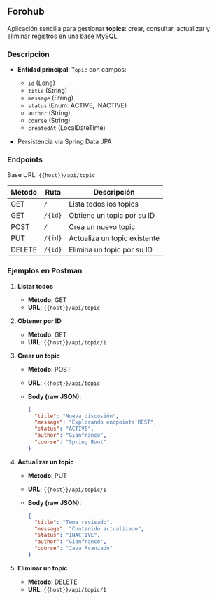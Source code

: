 ## Forohub

Aplicación sencilla para gestionar **topics**: crear, consultar, actualizar y eliminar registros en una base MySQL.

### Descripción

* **Entidad principal**: `Topic` con campos:

    * `id` (Long)
    * `title` (String)
    * `message` (String)
    * `status` (Enum: ACTIVE, INACTIVE)
    * `author` (String)
    * `course` (String)
    * `createdAt` (LocalDateTime)
* Persistencia vía Spring Data JPA

### Endpoints

Base URL: `{{host}}/api/topic`

| Método | Ruta    | Descripción                  |
| ------ | ------- | ---------------------------- |
| GET    | `/`     | Lista todos los topics       |
| GET    | `/{id}` | Obtiene un topic por su ID   |
| POST   | `/`     | Crea un nuevo topic          |
| PUT    | `/{id}` | Actualiza un topic existente |
| DELETE | `/{id}` | Elimina un topic por su ID   |

### Ejemplos en Postman

1. **Listar todos**

    * **Método**: GET
    * **URL**: `{{host}}/api/topic`

2. **Obtener por ID**

    * **Método**: GET
    * **URL**: `{{host}}/api/topic/1`

3. **Crear un topic**

    * **Método**: POST
    * **URL**: `{{host}}/api/topic`
    * **Body (raw JSON)**:

      ```json
      {
        "title": "Nueva discusión",
        "message": "Explorando endpoints REST",
        "status": "ACTIVE",
        "author": "Gianfranco",
        "course": "Spring Boot"
      }
      ```

4. **Actualizar un topic**

    * **Método**: PUT
    * **URL**: `{{host}}/api/topic/1`
    * **Body (raw JSON)**:

      ```json
      {
        "title": "Tema revisado",
        "message": "Contenido actualizado",
        "status": "INACTIVE",
        "author": "Gianfranco",
        "course": "Java Avanzado"
      }
      ```

5. **Eliminar un topic**

    * **Método**: DELETE
    * **URL**: `{{host}}/api/topic/1`
